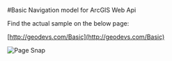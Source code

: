 #Basic Navigation model for ArcGIS Web Api

Find the actual sample on the below page:

[http://geodevs.com/Basic](http://geodevs.com/Basic)

![Page Snap](https://github.com/arun-doss/ArcGISBasicMap/blob/master/images/PageSnap.png)